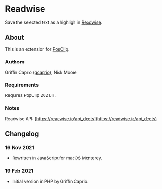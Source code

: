 # Readwise

Save the selected text as a highligh in [Readwise](https://readwise.io/).

## About

This is an extension for [PopClip](https://pilotmoon.com/popclip/).

### Authors

Griffin Caprio ([gcaprio](https://github.com/gcaprio)), Nick Moore

### Requirements

Requires PopClip 2021.11.

### Notes

Readwise API: [https://readwise.io/api_deets](https://readwise.io/api_deets)

## Changelog

### 16 Nov 2021

* Rewritten in JavaScript for macOS Monterey.
  
### 19 Feb 2021

* Initial version in PHP by Griffin Caprio.
